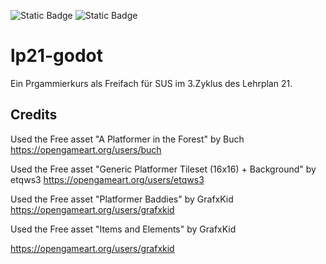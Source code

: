 ![Static Badge](https://img.shields.io/badge/Godot%20Engine-blue?style=for-the-badge&logo=godotengine&logoColor=white)
![Static Badge](https://img.shields.io/badge/Gimp-gray?style=for-the-badge&logo=gimp&logoColor=white)

# lp21-godot

Ein Prgammierkurs als Freifach für SUS im 3.Zyklus des Lehrplan 21.

## Credits

Used the Free asset "A Platformer in the Forest" by Buch <https://opengameart.org/users/buch>

Used the Free asset "Generic Platformer Tileset (16x16) + Background" by etqws3 <https://opengameart.org/users/etqws3> 

Used the Free asset "Platformer Baddies" by GrafxKid <https://opengameart.org/users/grafxkid>

Used the Free asset "Items and Elements" by GrafxKid

<https://opengameart.org/users/grafxkid>


